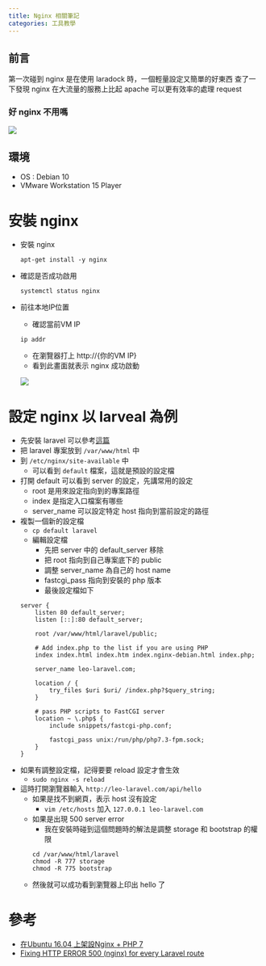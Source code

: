 ```yaml
---
title: Nginx 相關筆記
categories: 工具教學
---
```

## 前言
第一次碰到 nginx 是在使用 laradock 時，一個輕量設定又簡單的好東西
查了一下發現 nginx 在大流量的服務上比起 apache 可以更有效率的處理 request
### 好 nginx 不用嗎
![](https://pic.pimg.tw/kkjerone/1314647692-695131654.jpg)

## 環境
- OS : Debian 10
- VMware Workstation 15 Player

# 安裝 nginx
- 安裝 nginx
    ```
    apt-get install -y nginx
    ```
- 確認是否成功啟用
    ```
    systemctl status nginx
    ```
- 前往本地IP位置
    - 確認當前VM IP
    ```
    ip addr
    ```
    - 在瀏覽器打上 http://{你的VM IP}
    - 看到此畫面就表示 nginx 成功啟動

    ![](https://i.imgur.com/wehxlRU.png)

# 設定 nginx 以 larveal 為例
- 先安裝 laravel 可以參考[這篇](https://youmu257.github.io/2020/08/07/20200807_laravel/)
- 把 laravel 專案放到 ```/var/www/html``` 中
- 到 ```/etc/nginx/site-available``` 中
    - 可以看到 ```default``` 檔案，這就是預設的設定檔
- 打開 default 可以看到 server 的設定，先講常用的設定
    - root 是用來設定指向到的專案路徑
    - index 是指定入口檔案有哪些
    - server_name 可以設定特定 host 指向到當前設定的路徑
- 複製一個新的設定檔
    - ```cp default laravel```
    - 編輯設定檔
        - 先把 server 中的 default_server 移除
        - 把 root 指向到自己專案底下的 public
        - 調整 server_name 為自己的 host name
        - fastcgi_pass 指向到安裝的 php 版本
        - 最後設定檔如下
    ```
    server {
        listen 80 default_server;
        listen [::]:80 default_server;

        root /var/www/html/laravel/public;

        # Add index.php to the list if you are using PHP
        index index.html index.htm index.nginx-debian.html index.php;

        server_name leo-laravel.com;

        location / {
            try_files $uri $uri/ /index.php?$query_string;
        }

        # pass PHP scripts to FastCGI server
        location ~ \.php$ {
            include snippets/fastcgi-php.conf;

            fastcgi_pass unix:/run/php/php7.3-fpm.sock;
        }
    }
    ```
- 如果有調整設定檔，記得要要 reload 設定才會生效
    - ```sudo nginx -s reload```
- 這時打開瀏覽器輸入 ```http://leo-laravel.com/api/hello```
    - 如果是找不到網頁，表示 host 沒有設定
        - ```vim /etc/hosts``` 加入 ```127.0.0.1 leo-laravel.com```
    - 如果是出現 500 server error
        - 我在安裝時碰到這個問題時的解法是調整 storage 和 bootstrap 的權限
        ```
        cd /var/www/html/laravel
        chmod -R 777 storage
        chmod -R 775 bootstrap
        ```
    - 然後就可以成功看到瀏覽器上印出 hello 了
# 參考
- [在Ubuntu 16.04 上架設Nginx + PHP 7](https://peterli.website/%e5%9c%a8ubuntu-16-04-%e4%b8%8a%e6%9e%b6%e8%a8%adnginxphp7/)
- [Fixing HTTP ERROR 500 (nginx) for every Laravel route](https://laracasts.com/discuss/channels/servers/fixing-http-error-500-nginx-for-every-laravel-route)
